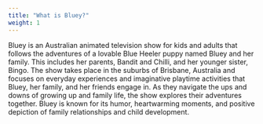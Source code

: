 ```yaml
---
title: "What is Bluey?"
weight: 1
---
```


Bluey is an Australian animated television show for kids and adults that follows the adventures of a lovable Blue Heeler puppy named Bluey and her family. This includes her parents, Bandit and Chilli, and her younger sister, Bingo. The show takes place in the suburbs of Brisbane, Australia and focuses on everyday experiences and imaginative playtime activities that Bluey, her family, and her friends engage in. As they navigate the ups and downs of growing up and family life, the show explores their adventures together. Bluey is known for its humor, heartwarming moments, and positive depiction of family relationships and child development.
